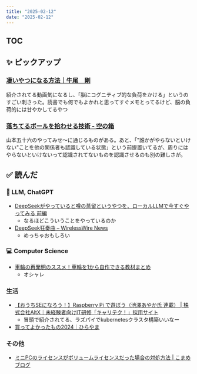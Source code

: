 ```yaml
---
title: "2025-02-12"
date: "2025-02-12"
---
```




## TOC

## ✨ ピックアップ

### [凄いやつになる方法｜牛尾　剛](https://note.com/simplearchitect/n/nadc0bcdd5b3d?sub_rt=share_pw)

紹介されてる動画気になるし、「脳にコグニティブ的な負荷をかける」というのすごい刺さった。読書でも何でもよかれと思ってすぐメモとってるけど、脳の負荷的には甘やかしてるやつ

### [落ちてるボールを拾わせる技術 - 空の箱](https://blog.inorinrinrin.com/entry/2025/02/06/080000)

山本五十六のやってみせ〜に通じるものがある。あと、「"誰かがやらないといけない"ことを他の関係者も認識している状態」という前提置いてるが、周りにはやらないといけないって認識されてないものを認識させるのも別の難しさが。

## ✅ 読んだ

<!-- 📝 : 下の方に内容メモあり -->

### 🧠 LLM, ChatGPT

- [DeepSeekがやっていると噂の蒸留というやつを、ローカルLLMで今すぐやってみる 前編](https://zenn.dev/yuiseki/articles/4737799cad4a8d)
  - なるほどこういうことをやっているのか
- [DeepSeek狂奏曲 – WirelessWire News](https://wirelesswire.jp/2025/01/88036/)
  - めっちゃおもしろい

<!-- ### ☁︎ Salesforce -->


<!-- ### 🌐 Web, Frontend -->


<!-- ### 🦀 Rust, WebAssembly -->


### 💻 Computer Science

- [車輪の再発明のススメ！車輪を1から自作できる教材まとめ](https://zenn.dev/collabostyle/articles/142167965f1c29)
  - オシャレ


<!-- ### 🤝 スクラム・組織 -->


<!-- ### CRE (Customer Reliability Engineering) -->


### 生活

- [【おうちSEになろう！】Raspberry Pi で遊ぼう（池澤あやか氏 連載） | 株式会社AltX｜未経験者向けIT研修「キャリテク！」採用サイト](https://www.altx.co.jp/careetec/magazine/column/ikezawa-home-se3/)
  - 冒頭で紹介されてる、ラズパイでkubernetesクラスタ構築いいなー
- [買ってよかったもの2024｜ひらやま](https://note.com/kaz_hirayama/n/n18b7e15a7ed0?sub_rt=share_pw)


### その他

- [ミニPCのライセンスがボリュームライセンスだった場合の対処方法 | こまめブログ](https://komameblog.jp/review/minipc-license/)

<!-- ## ✏️ 書いた -->


<!-- ## 🗑 Stale -->

<!-- ## 📝 読んだ記事のメモ -->
